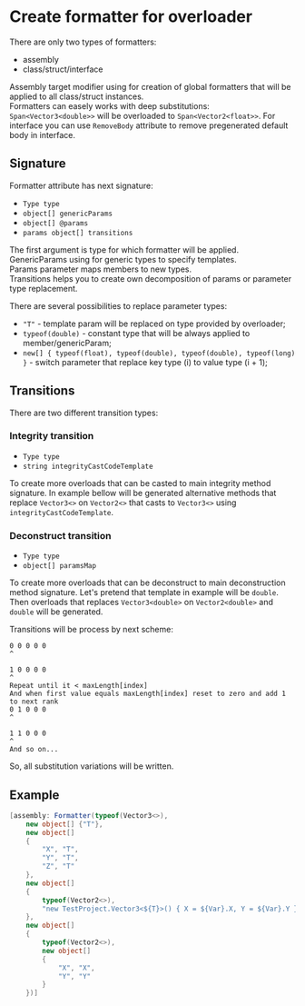# Create formatter for overloader
There are only two types of formatters:
- assembly
- class/struct/interface

Assembly target modifier using for creation of global formatters that will be applied to all class/struct instances.<br>
Formatters can easely works with deep substitutions: `Span<Vector3<double>>` will be overloaded to `Span<Vector2<float>>`.
For interface you can use `RemoveBody` attribute to remove pregenerated default body in interface.

## Signature
Formatter attribute has next signature:
- `Type type`
- `object[] genericParams`
- `object[] @params`
- `params object[] transitions`

The first argument is type for which formatter will be applied.<br>
GenericParams using for generic types to specify templates.<br>
Params parameter maps members to new types.<br>
Transitions helps you to create own decomposition of params or parameter type replacement.<br>

There are several possibilities to replace parameter types:
- `"T"` - template param will be replaced on type provided by overloader;
- `typeof(double)` - constant type that will be always applied to member/genericParam;
- `new[]
{
    typeof(float), typeof(double),
    typeof(double), typeof(long)
}` - switch parameter that replace key type (i) to value type (i + 1);

## Transitions
There are two different transition types:
### Integrity transition
- `Type type`
- `string integrityCastCodeTemplate`

To create more overloads that can be casted to main integrity method signature.
In example bellow will be generated alternative methods that replace `Vector3<>` on `Vector2<>` that casts to `Vector3<>` using `integrityCastCodeTemplate`.

### Deconstruct transition
- `Type type`
- `object[] paramsMap`

To create more overloads that can be deconstruct to main deconstruction method  signature.
Let's pretend that template in example will be `double`. Then overloads that replaces `Vector3<double>` on `Vector2<double>` and `double` will be generated.

Transitions will be process by next scheme:
```
0 0 0 0 0
^

1 0 0 0 0
^
Repeat until it < maxLength[index]
And when first value equals maxLength[index] reset to zero and add 1 to next rank
0 1 0 0 0
^
				
1 1 0 0 0
^
And so on...
```

So, all substitution variations will be written.

## Example
```csharp
[assembly: Formatter(typeof(Vector3<>),
	new object[] {"T"},
	new object[]
	{
		"X", "T",
		"Y", "T",
		"Z", "T"
	},
	new object[]
	{
		typeof(Vector2<>),
		"new TestProject.Vector3<${T}>() { X = ${Var}.X, Y = ${Var}.Y }"
	},
	new object[]
	{
		typeof(Vector2<>),
		new object[]
		{
			"X", "X",
			"Y", "Y"
		}
	})]
```
